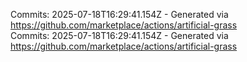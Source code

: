 Commits: 2025-07-18T16:29:41.154Z - Generated via https://github.com/marketplace/actions/artificial-grass
<br>
Commits: 2025-07-18T16:29:41.154Z - Generated via https://github.com/marketplace/actions/artificial-grass
<br>
